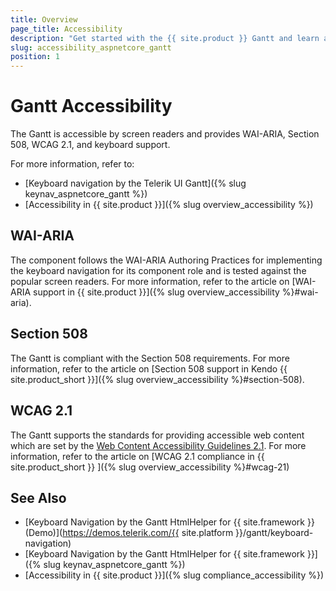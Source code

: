 ```yaml
---
title: Overview
page_title: Accessibility
description: "Get started with the {{ site.product }} Gantt and learn about its accessibility support for WAI-ARIA, Section 508, and WCAG 2.1."
slug: accessibility_aspnetcore_gantt
position: 1
---
```


# Gantt Accessibility

The Gantt is accessible by screen readers and provides WAI-ARIA, Section 508, WCAG 2.1, and keyboard support.

For more information, refer to:
* [Keyboard navigation by the Telerik UI Gantt]({% slug keynav_aspnetcore_gantt %})
* [Accessibility in {{ site.product }}]({% slug overview_accessibility %})

## WAI-ARIA

The component follows the WAI-ARIA Authoring Practices for implementing the keyboard navigation for its component role and is tested against the popular screen readers. For more information, refer to the article on [WAI-ARIA support in {{ site.product }}]({% slug overview_accessibility %}#wai-aria).

## Section 508

The Gantt is compliant with the Section 508 requirements. For more information, refer to the article on [Section 508 support in Kendo {{ site.product_short }}]({% slug overview_accessibility %}#section-508).

## WCAG 2.1

The Gantt supports the standards for providing accessible web content which are set by the [Web Content Accessibility Guidelines 2.1](https://www.w3.org/TR/WCAG/). For more information, refer to the article on [WCAG 2.1 compliance in {{ site.product_short }} ]({% slug overview_accessibility %}#wcag-21)

## See Also

* [Keyboard Navigation by the Gantt HtmlHelper for {{ site.framework }} (Demo)](https://demos.telerik.com/{{ site.platform }}/gantt/keyboard-navigation)
* [Keyboard Navigation by the Gantt HtmlHelper for {{ site.framework }}]({% slug keynav_aspnetcore_gantt %})
* [Accessibility in {{ site.product }}]({% slug compliance_accessibility %})
